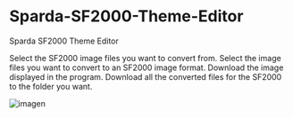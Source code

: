 # Sparda-SF2000-Theme-Editor
Sparda SF2000 Theme Editor

Select the SF2000 image files you want to convert from.
Select the image files you want to convert to an SF2000 image format.
Download the image displayed in the program.
Download all the converted files for the SF2000 to the folder you want.

![imagen](https://github.com/SpardaHunter/Sparda-SF2000-Theme-Editor/assets/155873668/af9ff30a-1227-4b2f-b152-d4931d2bfa04)
